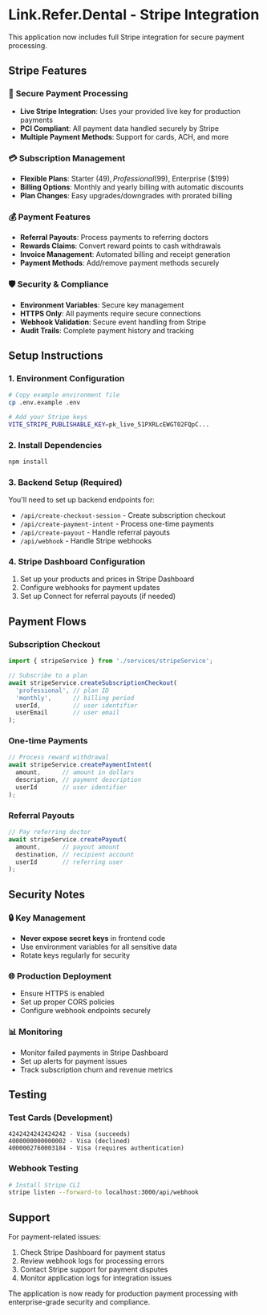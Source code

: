 # Link.Refer.Dental - Stripe Integration

This application now includes full Stripe integration for secure payment processing.

## Stripe Features

### 🔐 **Secure Payment Processing**
- **Live Stripe Integration**: Uses your provided live key for production payments
- **PCI Compliant**: All payment data handled securely by Stripe
- **Multiple Payment Methods**: Support for cards, ACH, and more

### 💳 **Subscription Management**
- **Flexible Plans**: Starter ($49), Professional ($99), Enterprise ($199)
- **Billing Options**: Monthly and yearly billing with automatic discounts
- **Plan Changes**: Easy upgrades/downgrades with prorated billing

### 💰 **Payment Features**
- **Referral Payouts**: Process payments to referring doctors
- **Rewards Claims**: Convert reward points to cash withdrawals
- **Invoice Management**: Automated billing and receipt generation
- **Payment Methods**: Add/remove payment methods securely

### 🛡️ **Security & Compliance**
- **Environment Variables**: Secure key management
- **HTTPS Only**: All payments require secure connections
- **Webhook Validation**: Secure event handling from Stripe
- **Audit Trails**: Complete payment history and tracking

## Setup Instructions

### 1. Environment Configuration
```bash
# Copy example environment file
cp .env.example .env

# Add your Stripe keys
VITE_STRIPE_PUBLISHABLE_KEY=pk_live_51PXRLcEWGT02FQpC...
```

### 2. Install Dependencies
```bash
npm install
```

### 3. Backend Setup (Required)
You'll need to set up backend endpoints for:
- `/api/create-checkout-session` - Create subscription checkout
- `/api/create-payment-intent` - Process one-time payments
- `/api/create-payout` - Handle referral payouts
- `/api/webhook` - Handle Stripe webhooks

### 4. Stripe Dashboard Configuration
1. Set up your products and prices in Stripe Dashboard
2. Configure webhooks for payment updates
3. Set up Connect for referral payouts (if needed)

## Payment Flows

### Subscription Checkout
```javascript
import { stripeService } from './services/stripeService';

// Subscribe to a plan
await stripeService.createSubscriptionCheckout(
  'professional', // plan ID
  'monthly',      // billing period
  userId,         // user identifier
  userEmail       // user email
);
```

### One-time Payments
```javascript
// Process reward withdrawal
await stripeService.createPaymentIntent(
  amount,      // amount in dollars
  description, // payment description
  userId       // user identifier
);
```

### Referral Payouts
```javascript
// Pay referring doctor
await stripeService.createPayout(
  amount,      // payout amount
  destination, // recipient account
  userId       // referring user
);
```

## Security Notes

### 🔒 **Key Management**
- **Never expose secret keys** in frontend code
- Use environment variables for all sensitive data
- Rotate keys regularly for security

### 🌐 **Production Deployment**
- Ensure HTTPS is enabled
- Set up proper CORS policies
- Configure webhook endpoints securely

### 📊 **Monitoring**
- Monitor failed payments in Stripe Dashboard
- Set up alerts for payment issues
- Track subscription churn and revenue metrics

## Testing

### Test Cards (Development)
```
4242424242424242 - Visa (succeeds)
4000000000000002 - Visa (declined)
4000002760003184 - Visa (requires authentication)
```

### Webhook Testing
```bash
# Install Stripe CLI
stripe listen --forward-to localhost:3000/api/webhook
```

## Support

For payment-related issues:
1. Check Stripe Dashboard for payment status
2. Review webhook logs for processing errors
3. Contact Stripe support for payment disputes
4. Monitor application logs for integration issues

The application is now ready for production payment processing with enterprise-grade security and compliance.